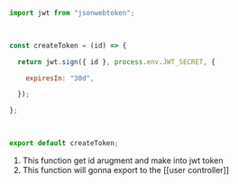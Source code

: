 ```js
import jwt from "jsonwebtoken";

  

const createToken = (id) => {

  return jwt.sign({ id }, process.env.JWT_SECRET, {

    expiresIn: "30d",

  });

};

  

export default createToken;
```

1. This function get id arugment and make into jwt token
2. This function will gonna export to the [[user controller]]